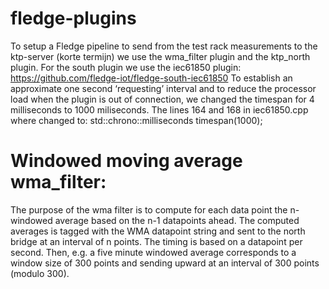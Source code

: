 # fledge-plugins
To setup a Fledge pipeline to send from the test rack measurements to the ktp-server (korte termijn) we use the wma_filter plugin and the ktp_north plugin. For the south plugin we use the iec61850 plugin:
https://github.com/fledge-iot/fledge-south-iec61850
To establish an approximate one second ‘requesting’ interval and to reduce the processor load when the plugin is out of connection, we changed  the timespan for 4 milliseconds to 1000 miliseconds. The lines 164 and 168 in iec61850.cpp where changed to: std::chrono::milliseconds timespan(1000);

# Windowed moving average wma_filter:
The purpose of the wma filter is to compute for each data point the n-windowed average based on the n-1 datapoints ahead. The computed averages is tagged with the WMA datapoint string and sent to the north bridge at an interval of n points. The timing is based on a datapoint per second. Then, e.g. a five minute windowed average corresponds to a window size of 300 points and sending upward at an interval of 300 points (modulo 300).
